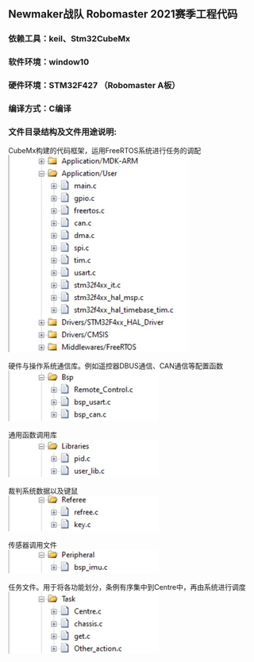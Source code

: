 ## Newmaker战队 Robomaster 2021赛季工程代码

### 依赖工具：keil、Stm32CubeMx

### 软件环境：window10 

### 硬件环境：STM32F427 （Robomaster A板）

### 编译方式：C编译

### 文件目录结构及文件用途说明:
CubeMx构建的代码框架，运用FreeRTOS系统进行任务的调配   
![Doc](https://github.com/Yoyo-yi/2021_open_source_code/blob/main/Doc/CubeMx.jpg)

硬件与操作系统通信库。例如遥控器DBUS通信、CAN通信等配置函数   
![Doc](https://github.com/Yoyo-yi/2021_open_source_code/blob/main/Doc/BSP.jpg)

通用函数调用库   
![Doc](https://github.com/Yoyo-yi/2021_open_source_code/blob/main/Doc/Libraries.jpg)

裁判系统数据以及键鼠    
![Doc](https://github.com/Yoyo-yi/2021_open_source_code/blob/main/Doc/Referee.jpg)

传感器调用文件   
![Doc](https://github.com/Yoyo-yi/2021_open_source_code/blob/main/Doc/Peripheral.jpg)

任务文件。用于将各功能划分，条例有序集中到Centre中，再由系统进行调度    
![Doc](https://github.com/Yoyo-yi/2021_open_source_code/blob/main/Doc/Task.jpg)


